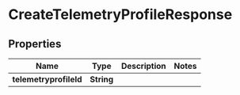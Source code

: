 

# CreateTelemetryProfileResponse


## Properties

| Name | Type | Description | Notes |
|------------ | ------------- | ------------- | -------------|
|**telemetryprofileId** | **String** |  |  |



